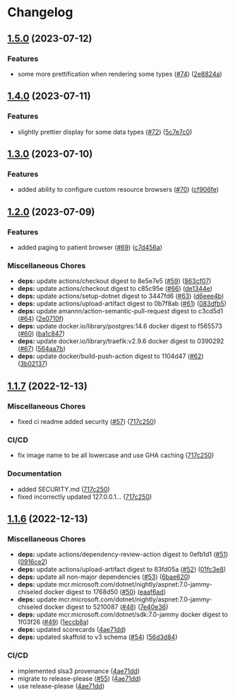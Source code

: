 # Changelog

## [1.5.0](https://github.com/chgl/magniFHIR/compare/v1.4.0...v1.5.0) (2023-07-12)


### Features

* some more prettification when rendering some types ([#74](https://github.com/chgl/magniFHIR/issues/74)) ([2e8824a](https://github.com/chgl/magniFHIR/commit/2e8824a32d5690ba3aa8f4e957394af3561fd453))

## [1.4.0](https://github.com/chgl/magniFHIR/compare/v1.3.0...v1.4.0) (2023-07-11)


### Features

* slightly prettier display for some data types ([#72](https://github.com/chgl/magniFHIR/issues/72)) ([5c7e7c0](https://github.com/chgl/magniFHIR/commit/5c7e7c01a1d42cb0306acbe8deda37c4d002c738))

## [1.3.0](https://github.com/chgl/magniFHIR/compare/v1.2.0...v1.3.0) (2023-07-10)


### Features

* added ability to configure custom resource browsers  ([#70](https://github.com/chgl/magniFHIR/issues/70)) ([cf906fe](https://github.com/chgl/magniFHIR/commit/cf906fee71b6a58b7ea0f5da43cd315ddc2b2fa1))

## [1.2.0](https://github.com/chgl/magniFHIR/compare/v1.1.7...v1.2.0) (2023-07-09)


### Features

* added paging to patient browser ([#69](https://github.com/chgl/magniFHIR/issues/69)) ([c7d456a](https://github.com/chgl/magniFHIR/commit/c7d456a44b662222123741fed025b96da782ad83))


### Miscellaneous Chores

* **deps:** update actions/checkout digest to 8e5e7e5 ([#59](https://github.com/chgl/magniFHIR/issues/59)) ([863cf07](https://github.com/chgl/magniFHIR/commit/863cf073f7bbebc3d765de416f8b251c15cfc274))
* **deps:** update actions/checkout digest to c85c95e ([#66](https://github.com/chgl/magniFHIR/issues/66)) ([de1344e](https://github.com/chgl/magniFHIR/commit/de1344edbddc7f690120abe677a553d746b8b7bc))
* **deps:** update actions/setup-dotnet digest to 3447fd6 ([#63](https://github.com/chgl/magniFHIR/issues/63)) ([d6eee4b](https://github.com/chgl/magniFHIR/commit/d6eee4b1847e0ee59c923c00b4981923f013665b))
* **deps:** update actions/upload-artifact digest to 0b7f8ab ([#61](https://github.com/chgl/magniFHIR/issues/61)) ([083dfb5](https://github.com/chgl/magniFHIR/commit/083dfb565aaefd20543c60a1b4e3e6db14b5712f))
* **deps:** update amannn/action-semantic-pull-request digest to c3cd5d1 ([#64](https://github.com/chgl/magniFHIR/issues/64)) ([2e0710f](https://github.com/chgl/magniFHIR/commit/2e0710f1bb27ea43f89f8fe77c4987c67b9aa0d7))
* **deps:** update docker.io/library/postgres:14.6 docker digest to f565573 ([#60](https://github.com/chgl/magniFHIR/issues/60)) ([ba1c847](https://github.com/chgl/magniFHIR/commit/ba1c847a5f908452a5b105cfbb8093f7e3a7304c))
* **deps:** update docker.io/library/traefik:v2.9.6 docker digest to 0390292 ([#67](https://github.com/chgl/magniFHIR/issues/67)) ([564aa7b](https://github.com/chgl/magniFHIR/commit/564aa7b3e0b3b3293f2a12432d4111609e01f8d5))
* **deps:** update docker/build-push-action digest to 1104d47 ([#62](https://github.com/chgl/magniFHIR/issues/62)) ([3b02137](https://github.com/chgl/magniFHIR/commit/3b0213761de4a9b450a539be8c9fb136e7e82405))

## [1.1.7](https://github.com/chgl/magniFHIR/compare/v1.1.6...v1.1.7) (2022-12-13)

### Miscellaneous Chores

- fixed ci readme added security ([#57](https://github.com/chgl/magniFHIR/issues/57)) ([717c250](https://github.com/chgl/magniFHIR/commit/717c2507eca76916a73e62b3fc369474063f6209))

### CI/CD

- fix image name to be all lowercase and use GHA caching ([717c250](https://github.com/chgl/magniFHIR/commit/717c2507eca76916a73e62b3fc369474063f6209))

### Documentation

- added SECURITY.md ([717c250](https://github.com/chgl/magniFHIR/commit/717c2507eca76916a73e62b3fc369474063f6209))
- fixed incorrectly updated 127.0.0.1... ([717c250](https://github.com/chgl/magniFHIR/commit/717c2507eca76916a73e62b3fc369474063f6209))

## [1.1.6](https://github.com/chgl/magniFHIR/compare/v1.1.5...v1.1.6) (2022-12-13)

### Miscellaneous Chores

- **deps:** update actions/dependency-review-action digest to 0efb1d1 ([#51](https://github.com/chgl/magniFHIR/issues/51)) ([0916ce2](https://github.com/chgl/magniFHIR/commit/0916ce29837c1d16e6968f12f83268787b16e97e))
- **deps:** update actions/upload-artifact digest to 83fd05a ([#52](https://github.com/chgl/magniFHIR/issues/52)) ([01fc3e8](https://github.com/chgl/magniFHIR/commit/01fc3e86342497f05307c932940e39cf4d419b49))
- **deps:** update all non-major dependencies ([#53](https://github.com/chgl/magniFHIR/issues/53)) ([6bae620](https://github.com/chgl/magniFHIR/commit/6bae620d6870b66b19abcc2942cd589bfc0dda20))
- **deps:** update mcr.microsoft.com/dotnet/nightly/aspnet:7.0-jammy-chiseled docker digest to 1768d50 ([#50](https://github.com/chgl/magniFHIR/issues/50)) ([eaaf6ad](https://github.com/chgl/magniFHIR/commit/eaaf6adc8ad86832136cac89c3fccf0254be16e5))
- **deps:** update mcr.microsoft.com/dotnet/nightly/aspnet:7.0-jammy-chiseled docker digest to 5210087 ([#48](https://github.com/chgl/magniFHIR/issues/48)) ([7e40e36](https://github.com/chgl/magniFHIR/commit/7e40e364dbd1a78c939871c31189c942fe91683a))
- **deps:** update mcr.microsoft.com/dotnet/sdk:7.0-jammy docker digest to 1f03f26 ([#49](https://github.com/chgl/magniFHIR/issues/49)) ([1eccb8a](https://github.com/chgl/magniFHIR/commit/1eccb8a5fedf651441b502f7ce99b46df1f82de1))
- **deps:** updated scorecards ([4ae71dd](https://github.com/chgl/magniFHIR/commit/4ae71dd2360a369009d368abcf1e66d7c709a940))
- **deps:** updated skaffold to v3 schema ([#54](https://github.com/chgl/magniFHIR/issues/54)) ([56d3d84](https://github.com/chgl/magniFHIR/commit/56d3d84b8ba8a1f6498d567b88c3ae171a47b006))

### CI/CD

- implemented slsa3 provenance ([4ae71dd](https://github.com/chgl/magniFHIR/commit/4ae71dd2360a369009d368abcf1e66d7c709a940))
- migrate to release-please ([#55](https://github.com/chgl/magniFHIR/issues/55)) ([4ae71dd](https://github.com/chgl/magniFHIR/commit/4ae71dd2360a369009d368abcf1e66d7c709a940))
- use release-please ([4ae71dd](https://github.com/chgl/magniFHIR/commit/4ae71dd2360a369009d368abcf1e66d7c709a940))
